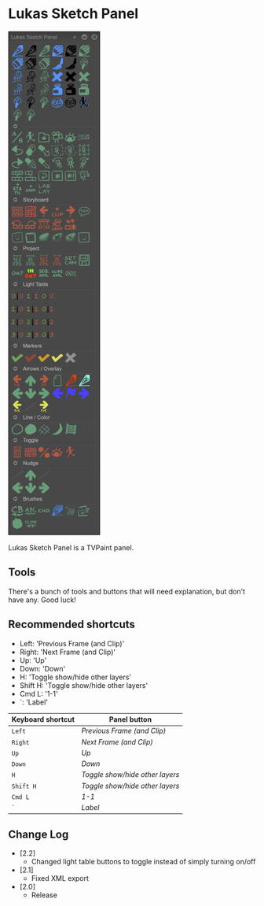 # Lukas Sketch Panel
![Screenshot of Lukas Sketch Panel](screenshot.png)

Lukas Sketch Panel is a TVPaint panel.

## Tools
There's a bunch of tools and buttons that will need explanation, but don't have any. Good luck!

## Recommended shortcuts
- Left: 'Previous Frame (and Clip)'
- Right: 'Next Frame (and Clip)'
- Up: 'Up'
- Down: 'Down'
- H: 'Toggle show/hide other layers'
- Shift H: 'Toggle show/hide other layers'
- Cmd L: '1-1'
- `: 'Label'

Keyboard shortcut | Panel button
--- | ---
`Left` | *Previous Frame (and Clip)*
`Right` | *Next Frame (and Clip)*
`Up` | *Up*
`Down` | *Down*
`H` | *Toggle show/hide other layers*
`Shift H` | *Toggle show/hide other layers*
`Cmd L` | *1-1*
`` ` ``| *Label*

## Change Log
- [2.2]
  - Changed light table buttons to toggle instead of simply turning on/off
- [2.1]
  - Fixed XML export
- [2.0]
  - Release